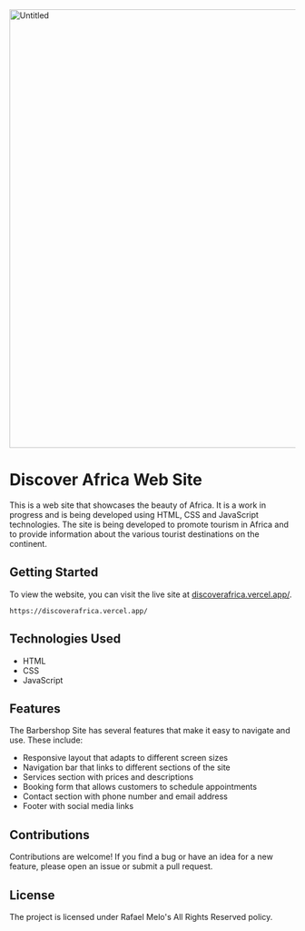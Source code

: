 
<img width="771" alt="Untitled" src="https://user-images.githubusercontent.com/123074145/231698105-1c73c1ec-9b5f-4e36-b1e0-cf75e98f34dd.png">


<!DOCTYPE html>
<html>
  <head>
  

  </head>
  <body>
    <h1>Discover Africa Web Site</h1>
    <p>This is a web site that showcases the beauty of Africa. It is a work in progress and is being developed using HTML, CSS and JavaScript technologies. The site is being developed to promote tourism in Africa and to provide information about the various tourist destinations on the continent.</p>
    <h2>Getting Started</h2>
    <p>To view the website, you can visit the live site at <a href="https://discoverafrica.vercel.app/">discoverafrica.vercel.app/</a>.</p>
    <pre><code>https://discoverafrica.vercel.app/</code></pre>
    <h2>Technologies Used</h2>
    <ul>
      <li>HTML</li>
      <li>CSS</li>
      <li>JavaScript</li>
    </ul>
    <h2>Features</h2>
    <p>The Barbershop Site has several features that make it easy to navigate and use. These include:</p>
    <ul>
      <li>Responsive layout that adapts to different screen sizes</li>
      <li>Navigation bar that links to different sections of the site</li>
      <li>Services section with prices and descriptions</li>
      <li>Booking form that allows customers to schedule appointments</li>
      <li>Contact section with phone number and email address</li>
      <li>Footer with social media links</li>
    </ul>
    <h2>Contributions</h2>
    <p>Contributions are welcome! If you find a bug or have an idea for a new feature, please open an issue or submit a pull request.</p>
    <h2>License</h2>
    <p>The project is licensed under Rafael Melo's All Rights Reserved policy.</p>
  </body>
</html>
